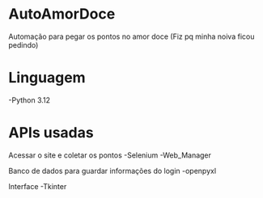 # AutoAmorDoce
Automação para pegar os pontos no amor doce (Fiz pq minha noiva ficou pedindo)

# Linguagem
  -Python 3.12

# APIs usadas

Acessar o site e coletar os pontos
  -Selenium
  -Web_Manager

Banco de dados para guardar informações do login
  -openpyxl

Interface
  -Tkinter
